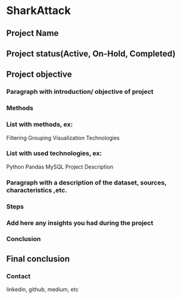 # SharkAttack
## Project Name

## Project status(Active, On-Hold, Completed)

## Project objective

### Paragraph with introduction/ objective of project

### Methods

### List with methods, ex:

Filtering
Grouping
Visualization
Technologies

### List with used technologies, ex:

Python
Pandas
MySQL
Project Description

### Paragraph with a description of the dataset, sources, characteristics ,etc.

### Steps

### Add here any insights you had during the project

### Conclusion

## Final conclusion

### Contact

linkedin, github, medium, etc
